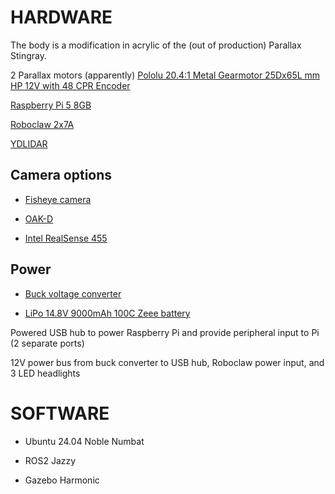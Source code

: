 # HARDWARE

The body is a modification in acrylic of the (out of production) Parallax Stingray.

2 Parallax motors (apparently) [Pololu 20.4:1 Metal Gearmotor 25Dx65L mm HP 12V with 48 CPR Encoder](https://www.pololu.com/product/4843)

[Raspberry Pi 5 8GB](https://www.raspberrypi.com/products/raspberry-pi-5/)

[Roboclaw 2x7A](https://www.basicmicro.com/Roboclaw-2x7A-Motor-Controller_p_55.html)

[YDLIDAR](https://www.amazon.com/gp/product/B07W613C1K/ref=ppx_od_dt_b_asin_title_s00?ie=UTF8&psc=1)

## Camera options
- [Fisheye camera](https://www.spinelelectronics.com/product/uc50mpb/)

- [OAK-D](https://shop.luxonis.com/products/oak-d?srsltid=AfmBOopBxDIulDyNvR966PJcUbHrZJljUuQ1s4Y_cAZlwJeJTxqQkb2F)
  
- [Intel RealSense 455](https://www.amazon.com/Intel-RealSense-D455-Webcam-3-1-1280/dp/B08KJCRCGG/ref=sr_1_1?crid=BSICQ530U89X&dib=eyJ2IjoiMSJ9.duQV2NDfQD5nknyVyAFALQYGQWTnTCcKIUa76CdZOFjjudxpAB8eKk6g4ws1A_tKy-KYlinv1IeOSZAgNYS3zfBwB9jIm938tY1YcwmU5DH28Gim7cek7ej7nLTpSKjfQnQcNf1H-FUgzOcGs7og-Q.KqH1AaUX6njKsrn01-kuS2fyuKLit1SKKwWViu_m77A&dib_tag=se&keywords=intel+realsense+455&qid=1749775015&sprefix=Intel+RealSen%2Caps%2C584&sr=8-1)

## Power
- [Buck voltage converter](https://www.aliexpress.com/item/32881619997.html)

- [LiPo 14.8V 9000mAh 100C Zeee battery](https://www.amazon.com/Zeee-9000mAh-14-8V-100C-Connector/dp/B09NKCKWV3/ref=asc_df_B09NKCKWV3?mcid=f73e15122e793537aae149882d390812&hvocijid=6128132845496010429-B09NKCKWV3-&hvexpln=73&tag=hyprod-20&linkCode=df0&hvadid=721245378154&hvpos=&hvnetw=g&hvrand=6128132845496010429&hvpone=&hvptwo=&hvqmt=&hvdev=c&hvdvcmdl=&hvlocint=&hvlocphy=9027693&hvtargid=pla-2281435177858&psc=1)

Powered USB hub to power Raspberry Pi and provide peripheral input to Pi (2 separate ports)

12V power bus from buck converter to USB hub, Roboclaw power input, and 3 LED headlights

# SOFTWARE

- Ubuntu 24.04 Noble Numbat

- ROS2 Jazzy

- Gazebo Harmonic
